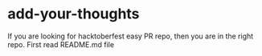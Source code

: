 # add-your-thoughts
If you are looking for hacktoberfest easy PR repo, then you are in the right repo. First read README.md file
